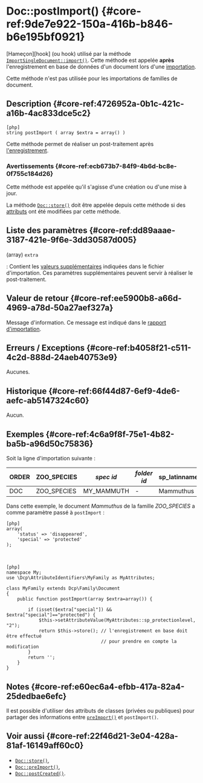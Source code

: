 # Doc::postImport() {#core-ref:9de7e922-150a-416b-b846-b6e195bf0921}

<div class="short-description" markdown="1">  

[Hameçon][hook] (ou hook) utilisé par la méthode
[`ImportSingleDocument::import()`][apiimportsingledoc]. Cette méthode est
appelée **après** l'enregistrement en base de données d'un document lors d'une
[importation][importdoc].

Cette méthode n'est pas utilisée pour les importations de familles de document.

</div>

## Description {#core-ref:4726952a-0b1c-421c-a16b-4ac833dce5c2}

    [php]
    string postImport ( array $extra = array() )

Cette méthode permet de réaliser un post-traitement après
[l'enregistrement][importhooks].

### Avertissements {#core-ref:ecb673b7-84f9-4b6d-bc8e-0f755c184d26}

Cette méthode est appelée qu'il s'agisse d'une création ou d'une mise à jour.

La méthode [`Doc::store()`][docstore] doit être appelée depuis cette
méthode si des [attributs][docattr] ont été modifiées par cette méthode.

## Liste des paramètres {#core-ref:dd89aaae-3187-421e-9f6e-3dd30587d005}

(array) `extra`

:   Contient les [valeurs supplémentaires][extra] indiquées dans le fichier
    d'importation. Ces paramètres supplémentaires peuvent servir à réaliser le 
    post-traitement.

## Valeur de retour {#core-ref:ee5900b8-a66d-4969-a78d-50a27aef327a}

Message d'information. Ce message est indiqué dans le [rapport
d'importation][wshimport].

## Erreurs / Exceptions {#core-ref:b4058f21-c511-4c2d-888d-24aeb40753e9}

Aucunes.

## Historique {#core-ref:66f44d87-6ef9-4de6-aefc-ab5147324c60}

Aucun.

## Exemples {#core-ref:4c6a9f8f-75e1-4b82-ba5b-a96d50c75836}

Soit la ligne d'importation suivante :

| ORDER | ZOO_SPECIES | *spec id*  | *folder id* | sp_latinname | extra:status | extra:special |
| ----- | ----------- | ---------- | ----------- | ------------ | ------------ | ------------- |
| DOC   | ZOO_SPECIES | MY_MAMMUTH | -           | Mammuthus    | disappeared  | protected     |

Dans cette exemple, le document *Mammuthus* de la famille *ZOO_SPECIES* a
comme paramètre passé à `postImport` : 

    [php]
    array(
        'status' => 'disappeared',
        'special' => 'protected'
    );

&nbsp;

    [php]
    namespace My;
    use \Dcp\AttributeIdentifiers\MyFamily as MyAttributes;
    
    class MyFamily extends Dcp\Family\Document
    {
        public function postImport(array $extra=array()) {
            
            if (isset($extra["special"]) && $extra["special"]=="protected") {
                $this->setAttributeValue(MyAttributes::sp_protectionlevel, "2");
                return $this->store(); // l'enregistrement en base doit être effectué 
                                       // pour prendre en compte la modification
            }
            return '';
        }
    }

## Notes {#core-ref:e60ec6a4-efbb-417a-82a4-25dedbae6efc}

Il est possible d'utiliser des attributs de classes (privées ou publiques) pour
partager des informations entre [`preImport()`][docpreimport] et `postImport()`.

## Voir aussi {#core-ref:22f46d21-3e04-428a-81af-16149aff60c0}

*   [`Doc::store()`][docstore],
*   [`Doc::preImport()`][docpreimport],
*   [`Doc::postCreated()`][docpostcreated].

<!-- links -->
[docstore]:         #core-ref:b8540d13-ece6-4e9e-9b72-6a56bca9da12
[docpostcreated]:   #core-ref:b8f80e6b-a374-4bf4-bc76-47290cd69c45 "Hameçon Doc::postCreated()"
[docpoststore]:     #core-ref:99520a31-0aef-4bc6-b20a-114737059d17 "Hameçon Doc::postStore()"
[docprestore]:      #core-ref:3517da95-82fe-4adb-8bc4-ef49ca55edb0 "Hameçon Doc::preStore()"
[docprecreated]:    #core-ref:e85aa9d4-5e62-4a60-9d1c-f60433301747 "Hameçon Doc::preCreated()"
[docprerefresh]:    #core-ref:580d6be1-6b6a-439b-abd7-34b26cfaf2e5 "Hameçon Doc::preRefresh()"
[docpostrefresh]:   #core-ref:9352c534-3691-41e3-b293-599db8e9a4fd "Hameçon Doc::postRefresh()"
[docpreimport]:     #core-ref:adb6ba8b-15c4-42d3-97dc-1da16c2112ae "Hameçon Doc::preImport()"
[docpostimport]:    #core-ref:9de7e922-150a-416b-b846-b6e195bf0921 "Hameçon Doc::postImport()"
[apiimportsingledoc]: http://docs.anakeen.com/dynacase/3.2/dynacase-core-api-reference/classimport_single_document.html#a89aa7a25729be327254e34bc541dad03 "Api importSingleDocument::import()"
[importdoc]:          #core-ref:2fb3284a-2424-44b2-93ae-41dc3969e093
[importhooks]:        #core-ref:d3b06745-35c5-447c-9b88-01181736c21e
[extra]:              #core-ref:15088f40-de05-4600-86bb-82422af01dce
[oldvalue]:           #core-ref:dccf7c64-8f4f-4c4a-8d0d-79b21b924848
[wshimport]:          #core-ref:1c97f553-dcba-454e-96a0-8059230065b3
[docattr]:            #core-ref:4e167170-33ed-11e2-8134-a7f43955d6f3